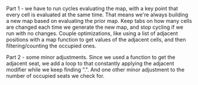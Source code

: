 Part 1 - we have to run cycles evaluating the map, with a key point that every cell is evaluated at the same time.  That means we're always building a new map based on evaluating the prior map.  Keep tabs on how many cells are changed each time we generate the new map, and stop cycling if we run with no changes.  Couple optimizations, like using a list of adjacent positions with a map function to get values of the adjacent cells, and then filtering/counting the occupied ones. 

Part 2 - some minor adjustments.  Since we used a function to get the adjacent seat, we add a loop to that constantly applying the adjacent modifier while we keep finding ".".  And one other minor adjustment to the number of occupied seats we check for.